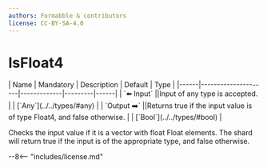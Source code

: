 ```yaml
---
authors: Formabble & contributors
license: CC-BY-SA-4.0
---
```



# IsFloat4

<div class="sh-parameters" markdown="1">
| Name | Mandatory | Description | Default | Type |
|------|---------------------|-------------|---------|------|
| `⬅️ Input` ||Input of any type is accepted. | | [`Any`](../../types/#any) |
| `Output ➡️` ||Returns true if the input value is of type Float4, and false otherwise. | | [`Bool`](../../types/#bool) |

</div>

Checks the input value if it is a vector with float Float elements. The shard will return true if the input is of the appropriate type, and false otherwise.

--8<-- "includes/license.md"

